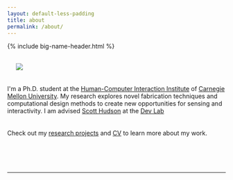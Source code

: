 ```yaml
---
layout: default-less-padding
title: about
permalink: /about/
---
```

{% include big-name-header.html %}

<br/>

<div class="post">
  <article class="post-content">
  <div class="col one right" style="padding: 20px; padding-top: 0px;">
	 <img class="three right round-corners" src="{{site.baseurl}}/img/self/me_440x440.jpg">
  </div>

  I'm a Ph.D. student at the <a href="http://www.hcii.cmu.edu/" target="_blank">Human-Computer Interaction Institute</a> of <a href="http://www.cmu.edu/" target="_blank">Carnegie Mellon University</a>.
  My research explores novel fabrication techniques and computational design methods to create new opportunities for sensing and interactivity. I am advised <a href="http://www.cs.cmu.edu/~hudson/" target="_blank">Scott Hudson</a> at the <a href="https://github.com/cmu-devlab/" target="_blank">Dev Lab</a>  
	<br/>
  <br/>
  Check out my <a href="{{site.path_to_research}}" title="Research">research projects</a> and <a href="{{site.path_to_cv}}" target="_blank" title="Resume/CV">CV</a> to learn more about my work.
	<br/>
	<br/>
	<br/>
	<br/>
	<br/>
	<hr/>
	<span class="contacticon center">
		<a href="mailto:{{site.email}}" title="Email">
      <i class="vert-middle fa fa-envelope-square"></i>
    </a>
		<a href="https://github.com/{{site.github_username}}" target="_blank" title="Github">
      <i class="vert-middle fa fa-github-square"></i>
    </a>
		<a href="{{site.path_to_cv}}" target="_blank" title="Resume/CV">
      <i id="cv-icon" class="vert-middle fa fa-file-text-o"></i>
    </a>
		<a href="https://www.linkedin.com/in/{{site.linkedin_username}}" target="_blank" title="LinkedIn">
      <i class="vert-middle fa fa-linkedin-square"></i>
    </a>
		<a href="https://twitter.com/{{site.twitter_username}}" target="_blank" title="Twitter">
      <i class="vert-middle fa fa-twitter-square"></i>
    </a>
	</span>
	<div class="col three caption">
    <div class="center">
      <span id="random-quote" style="display: inline-block; text-align: left; line-height: 125%;"></span>
    </div>
    <script type="text/javascript">
    (function() {
      // Pick a random quote and go have fun!
      var quotes = {{ site.data.favorite_quotes.quotes | jsonify }};
      var randomIndex = Math.floor(Math.random() * quotes.length);
      var quotePair = quotes[randomIndex];
      var $quoteContainer = document.getElementById('random-quote');
      $quoteContainer.innerHTML = "\"" + quotePair.quote + "\"" + " – " + quotePair.author;
    })();
    </script>
	</div>

  </article>

</div>
